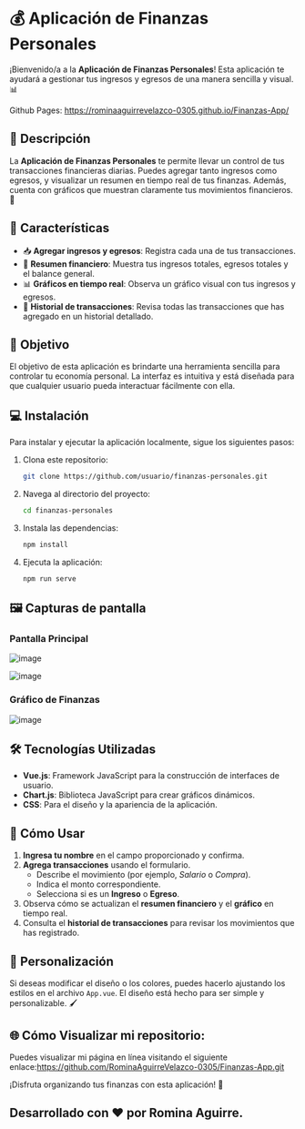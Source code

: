 # 💰 Aplicación de Finanzas Personales

¡Bienvenido/a a la **Aplicación de Finanzas Personales**! Esta aplicación te ayudará a gestionar tus ingresos y egresos de una manera sencilla y visual. 📊

Github Pages: https://rominaaguirrevelazco-0305.github.io/Finanzas-App/
## 📝 Descripción

La **Aplicación de Finanzas Personales** te permite llevar un control de tus transacciones financieras diarias. Puedes agregar tanto ingresos como egresos, y visualizar un resumen en tiempo real de tus finanzas. Además, cuenta con gráficos que muestran claramente tus movimientos financieros. 🚀

## 🚀 Características

- 📥 **Agregar ingresos y egresos**: Registra cada una de tus transacciones.
- 💼 **Resumen financiero**: Muestra tus ingresos totales, egresos totales y el balance general.
- 📊 **Gráficos en tiempo real**: Observa un gráfico visual con tus ingresos y egresos.
- 📝 **Historial de transacciones**: Revisa todas las transacciones que has agregado en un historial detallado.

## 🎯 Objetivo

El objetivo de esta aplicación es brindarte una herramienta sencilla para controlar tu economía personal. La interfaz es intuitiva y está diseñada para que cualquier usuario pueda interactuar fácilmente con ella.

## 💻 Instalación

Para instalar y ejecutar la aplicación localmente, sigue los siguientes pasos:

1. Clona este repositorio:
    ```bash
    git clone https://github.com/usuario/finanzas-personales.git
    ```

2. Navega al directorio del proyecto:
    ```bash
    cd finanzas-personales
    ```

3. Instala las dependencias:
    ```bash
    npm install
    ```

4. Ejecuta la aplicación:
    ```bash
    npm run serve
    ```

## 🖼 Capturas de pantalla

### Pantalla Principal

![image](https://github.com/user-attachments/assets/e0bfe4b0-0647-4927-9901-2a0ff0755ece)


![image](https://github.com/user-attachments/assets/3f6a82b7-af61-4180-8f85-607735f56ab7)


### Gráfico de Finanzas

![image](https://github.com/user-attachments/assets/e33247e3-b473-47cb-bf8f-564a329bef2e)



## 🛠 Tecnologías Utilizadas

- **Vue.js**: Framework JavaScript para la construcción de interfaces de usuario.
- **Chart.js**: Biblioteca JavaScript para crear gráficos dinámicos.
- **CSS**: Para el diseño y la apariencia de la aplicación.

## 🤔 Cómo Usar

1. **Ingresa tu nombre** en el campo proporcionado y confirma.
2. **Agrega transacciones** usando el formulario. 
   - Describe el movimiento (por ejemplo, *Salario* o *Compra*).
   - Indica el monto correspondiente.
   - Selecciona si es un **Ingreso** o **Egreso**.
3. Observa cómo se actualizan el **resumen financiero** y el **gráfico** en tiempo real.
4. Consulta el **historial de transacciones** para revisar los movimientos que has registrado.

## 🎨 Personalización

Si deseas modificar el diseño o los colores, puedes hacerlo ajustando los estilos en el archivo `App.vue`. El diseño está hecho para ser simple y personalizable. 🖌️


## 🌐 Cómo Visualizar mi repositorio:
Puedes visualizar mi página en línea visitando el siguiente enlace:https://github.com/RominaAguirreVelazco-0305/Finanzas-App.git

¡Disfruta organizando tus finanzas con esta aplicación! 🎉


## Desarrollado con ❤️ por Romina Aguirre. 
